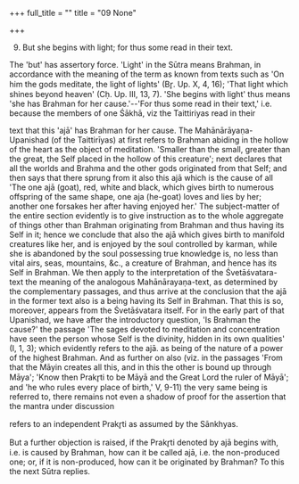 +++
full_title = ""
title = "09 None"

+++


9. But she begins with light; for thus some read in their text.

The 'but' has assertory force. 'Light' in the Sūtra means Brahman, in accordance with the meaning of the term as known from texts such as 'On him the gods meditate, the light of lights' (Br̥. Up. X, 4, 16); 'That light which shines beyond heaven' (Cḥ. Up. III, 13, 7). 'She begins with light' thus means 'she has Brahman for her cause.'--'For thus some read in their text,' i.e. because the members of one Śākhā, viz the Taittiriyas read in their

text that this 'ajā' has Brahman for her cause. The Mahānārāyaṇa-Upanishad (of the Taittirīyas) at first refers to Brahman abiding in the hollow of the heart as the object of meditation. 'Smaller than the small, greater than the great, the Self placed in the hollow of this creature'; next declares that all the worlds and Brahma and the other gods originated from that Self; and then says that there sprung from it also this ajā which is the cause of all 'The one ajā (goat), red, white and black, which gives birth to numerous offspring of the same shape, one aja (he-goat) loves and lies by her; another one forsakes her after having enjoyed her.' The subject-matter of the entire section evidently is to give instruction as to the whole aggregate of things other than Brahman originating from Brahman and thus having its Self in it; hence we conclude that also the ajā which gives birth to manifold creatures like her, and is enjoyed by the soul controlled by karman, while she is abandoned by the soul possessing true knowledge is, no less than vital airs, seas, mountains, &c., a creature of Brahman, and hence has its Self in Brahman. We then apply to the interpretation of the Śvetāśvatara-text the meaning of the analogous Mahānārayaṇa-text, as determined by the complementary passages, and thus arrive at the conclusion that the ajā in the former text also is a being having its Self in Brahman. That this is so, moreover, appears from the Śvetāśvatara itself. For in the early part of that Upanishad, we have after the introductory question, 'Is Brahman the cause?' the passage 'The sages devoted to meditation and concentration have seen the person whose Self is the divinity, hidden in its own qualities' (I, 1, 3); which evidently refers to the ajā. as being of the nature of a power of the highest Brahman. And as further on also (viz. in the passages 'From that the Māyin creates all this, and in this the other is bound up through Māya'; 'Know then Prakr̥ti to be Māyā and the Great Lord the ruler of Māyā'; and 'he who rules every place of birth,' V, 9-11) the very same being is referred to, there remains not even a shadow of proof for the assertion that the mantra under discussion

refers to an independent Prakr̥ti as assumed by the Sānkhyas.

But a further objection is raised, if the Prakr̥ti denoted by ajā begins with, i.e. is caused by Brahman, how can it be called ajā, i.e. the non-produced one; or, if it is non-produced, how can it be originated by Brahman? To this the next Sūtra replies.

